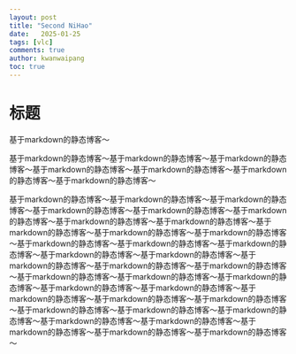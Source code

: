 ```yaml
---
layout: post
title: "Second NiHao"
date:   2025-01-25
tags: [vlc]
comments: true
author: kwanwaipang
toc: true
---
```



<!-- * 目录
{:toc} -->


# 标题
基于markdown的静态博客～

基于markdown的静态博客～基于markdown的静态博客～基于markdown的静态博客～基于markdown的静态博客～基于markdown的静态博客～基于markdown的静态博客～基于markdown的静态博客～


基于markdown的静态博客～基于markdown的静态博客～基于markdown的静态博客～基于markdown的静态博客～基于markdown的静态博客～基于markdown的静态博客～基于markdown的静态博客～基于markdown的静态博客～基于markdown的静态博客～基于markdown的静态博客～基于markdown的静态博客～基于markdown的静态博客～基于markdown的静态博客～基于markdown的静态博客～基于markdown的静态博客～基于markdown的静态博客～基于markdown的静态博客～基于markdown的静态博客～基于markdown的静态博客～基于markdown的静态博客～基于markdown的静态博客～基于markdown的静态博客～基于markdown的静态博客～基于markdown的静态博客～基于markdown的静态博客～基于markdown的静态博客～基于markdown的静态博客～基于markdown的静态博客～基于markdown的静态博客～基于markdown的静态博客～基于markdown的静态博客～基于markdown的静态博客～基于markdown的静态博客～基于markdown的静态博客～基于markdown的静态博客～

